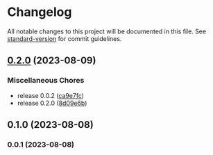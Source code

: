 # Changelog

All notable changes to this project will be documented in this file. See [standard-version](https://github.com/conventional-changelog/standard-version) for commit guidelines.

## [0.2.0](https://github.com/VictorThomasCoopengo/nestJsPostman/compare/v0.1.0...v0.2.0) (2023-08-09)


### Miscellaneous Chores

* release 0.0.2 ([ca9e7fc](https://github.com/VictorThomasCoopengo/nestJsPostman/commit/ca9e7fc391cf849a6b4ccc82ce8297d1cf750df9))
* release 0.2.0 ([8d09e6b](https://github.com/VictorThomasCoopengo/nestJsPostman/commit/8d09e6b38498b2ae2a00d9e1c63d42711d8eb8c1))

## 0.1.0 (2023-08-08)

### 0.0.1 (2023-08-08)
